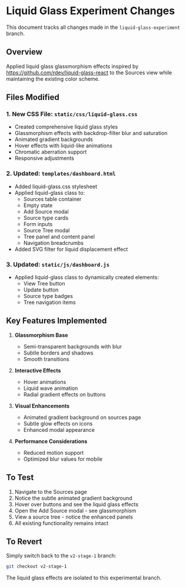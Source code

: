 # Liquid Glass Experiment Changes

This document tracks all changes made in the `liquid-glass-experiment` branch.

## Overview
Applied liquid glass glassmorphism effects inspired by https://github.com/rdev/liquid-glass-react to the Sources view while maintaining the existing color scheme.

## Files Modified

### 1. New CSS File: `static/css/liquid-glass.css`
- Created comprehensive liquid glass styles
- Glassmorphism effects with backdrop-filter blur and saturation
- Animated gradient backgrounds
- Hover effects with liquid-like animations
- Chromatic aberration support
- Responsive adjustments

### 2. Updated: `templates/dashboard.html`
- Added liquid-glass.css stylesheet
- Applied liquid-glass class to:
  - Sources table container
  - Empty state
  - Add Source modal
  - Source type cards
  - Form inputs
  - Source Tree modal
  - Tree panel and content panel
  - Navigation breadcrumbs
- Added SVG filter for liquid displacement effect

### 3. Updated: `static/js/dashboard.js`
- Applied liquid-glass class to dynamically created elements:
  - View Tree button
  - Update button
  - Source type badges
  - Tree navigation items

## Key Features Implemented

1. **Glassmorphism Base**
   - Semi-transparent backgrounds with blur
   - Subtle borders and shadows
   - Smooth transitions

2. **Interactive Effects**
   - Hover animations
   - Liquid wave animation
   - Radial gradient effects on buttons

3. **Visual Enhancements**
   - Animated gradient background on sources page
   - Subtle glow effects on icons
   - Enhanced modal appearance

4. **Performance Considerations**
   - Reduced motion support
   - Optimized blur values for mobile

## To Test
1. Navigate to the Sources page
2. Notice the subtle animated gradient background
3. Hover over buttons and see the liquid glass effects
4. Open the Add Source modal - see glassmorphism
5. View a source tree - notice the enhanced panels
6. All existing functionality remains intact

## To Revert
Simply switch back to the `v2-stage-1` branch:
```bash
git checkout v2-stage-1
```

The liquid glass effects are isolated to this experimental branch.